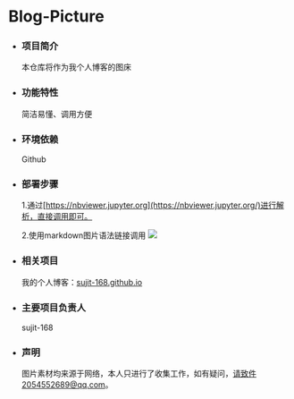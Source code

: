 # Blog-Picture
- ### 项目简介

  本仓库将作为我个人博客的图床

- ### 功能特性

  简洁易懂、调用方便

- ### 环境依赖

  Github

- ### 部署步骤

  1.通过[https://nbviewer.jupyter.org](https://nbviewer.jupyter.org/)进行解析，直接调用即可。

  2.使用markdown图片语法链接调用
  ![](https://github.com/sujit-168/Blog-Picture/raw/master/My_Readme/Blog_picture1.jpg)

- ### 相关项目

  我的个人博客：[sujit-168.github.io](https://sujie-168.top/)

- ### 主要项目负责人

  sujit-168

- ### 声明

  图片素材均来源于网络，本人只进行了收集工作，如有疑问，请致件2054552689@qq.com。

